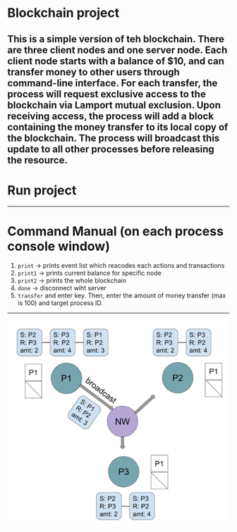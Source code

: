 # Blockchain project

This is a simple version of teh blockchain. There are three client nodes and one server node. Each client node starts with a balance of $10, and can transfer money to other users through command-line interface. For each transfer, the process will request exclusive access to the blockchain via Lamport mutual exclusion. Upon receiving access, the process will add a block containing the money transfer to its local copy of the blockchain. The process will broadcast this update to all other processes before releasing the resource.
---
# Run project

---
# Command Manual (on each process console window)
1. `print` -> prints event list which reacodes each actions and transactions
2. `print1` -> prints current balance for specific node
3. `print2` -> prints the whole blockchain
4. `done` -> disconnect wiht server 
5. `transfer` and enter key. Then, enter the amount of money transfer (max is 100) and target process ID. 
---
![pic](./demo/pic.png)
